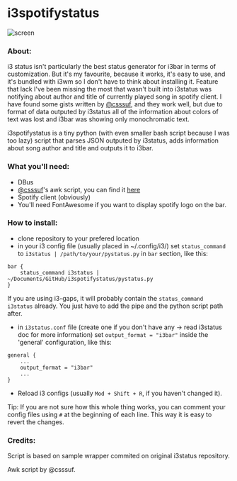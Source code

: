 # i3spotifystatus

![screen](https://raw.githubusercontent.com/pradzio1/i3spotifystatus/master/res/screen.png)

### About:
i3 status isn't particularly the best status generator for i3bar in terms of customization. But it's my favourite, because it works, it's easy to use, and it's bundled with i3wm so I don't have to think about installing it. Feature that lack I've been missing the most that wasn't built into i3status was notifying about author and title of currently played song in spotify client. I have found some gists written by [@csssuf](https://github.com/csssuf), and they work well, but due to format of data outputed by i3status all of the information about colors of text was lost and i3bar was showing only monochromatic text.

i3spotifystatus is a tiny python (with even smaller bash script because I was too lazy) script that parses JSON outputed by i3status, adds information about song author and title and outputs it to i3bar.

### What you'll need:
* DBus
* [@csssuf](https://github.com/csssuf)'s awk script, you can find it [here](https://gist.github.com/csssuf/13213f23191b92a7ce77#file-spotify_song-awk)
* Spotify client (obviously)
* You'll need FontAwesome if you want to display spotify logo on the bar.

### How to install:

* clone repository to your prefered location
* in your i3 config file (usually placed in ~/.config/i3/) set `status_command` to `i3status | /path/to/your/pystatus.py` in `bar` section, like this:

```
bar {
    status_command i3status | ~/Documents/GitHub/i3spotifystatus/pystatus.py
}
```

If you are using i3-gaps, it will probably contain the `status_command i3status` already. You just have to add the pipe and the python script path after. 

* in `i3status.conf` file (create one if you don't have any -> read i3status doc for more information) set `output_format = "i3bar"` inside the 'general' configuration, like this:

```
general {
    ...
    output_format = "i3bar"
    ...
}
```

* Reload i3 configs (usually `Mod + Shift + R`, if you haven't changed it).

Tip: If you are not sure how this whole thing works, you can comment your config files using `#` at the beginning of each line. This way it is easy to revert the changes.

### Credits:
Script is based on sample wrapper commited on original i3status repository.

Awk script by @csssuf.

